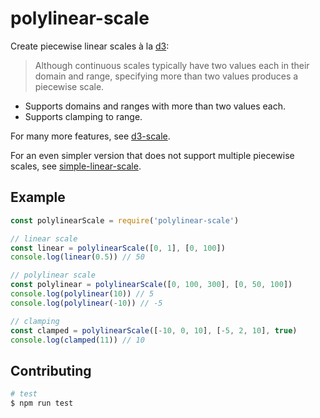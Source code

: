 # polylinear-scale

Create piecewise linear scales à la [d3](https://github.com/d3/d3-scale#continuous_domain):

> Although continuous scales typically have two values each in their domain and range, specifying more than two values produces a piecewise scale.

- Supports domains and ranges with more than two values each.
- Supports clamping to range.

For many more features, see [d3-scale](https://github.com/d3/d3-scale).

For an even simpler version that does not support multiple piecewise scales, see [simple-linear-scale](https://github.com/mapbox/simple-linear-scale).

## Example

```js
const polylinearScale = require('polylinear-scale')

// linear scale
const linear = polylinearScale([0, 1], [0, 100])
console.log(linear(0.5)) // 50

// polylinear scale
const polylinear = polylinearScale([0, 100, 300], [0, 50, 100])
console.log(polylinear(10)) // 5
console.log(polylinear(-10)) // -5

// clamping
const clamped = polylinearScale([-10, 0, 10], [-5, 2, 10], true)
console.log(clamped(11)) // 10
```

## Contributing

```sh
# test
$ npm run test
```
